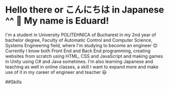 # Hello there or こんにちは in Japanese ^^ 👋 My name is Eduard!

I'm a student in University POLITEHNICA of Bucharest in my 2nd year of bachelor degree, Faculty of Automatic Control and Computer Science, Systems Engineering field, where I'm studying to become an engineer :blush: Currently I know both Front End and Back End programming, creating websites from scratch using HTML, CSS and JavaScript and making games in Unity using C# and Java sometimes. I'm also learning Japanese and teaching as well in online classes, a skill I want to expand more and make use of it in my career of engineer and teacher :smiley:

##Skills

<p align="center">



</p>

<!--
**EdisonSenpai/EdisonSenpai** is a ✨ _special_ ✨ repository because its `README.md` (this file) appears on your GitHub profile.

Here are some ideas to get you started:

- 🔭 I’m currently working on ...
- 🌱 I’m currently learning ...
- 👯 I’m looking to collaborate on ...
- 🤔 I’m looking for help with ...
- 💬 Ask me about ...
- 📫 How to reach me: ...
- 😄 Pronouns: ...
- ⚡ Fun fact: ...
-->
